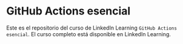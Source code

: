 # GitHub Actions esencial

Este es el repositorio del curso de LinkedIn Learning `GitHub Actions esencial`. El curso completo está disponible en LinkedIn Learning.